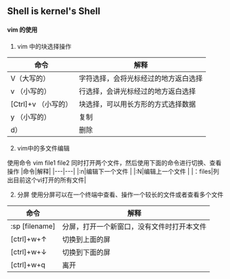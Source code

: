 ## Shell is kernel's Shell

#### vim 的使用

1. vim 中的块选择操作

|命令|解释|
|---|---|
|V（大写的）|字符选择，会将光标经过的地方返白选择|
|v （小写的）|行选择，会讲光标经过的地方返白选择|
|[Ctrl]+v （小写的）|块选择，可以用长方形的方式选择数据|
|y （小写的）|复制|
|d）|删除|

2. vim中的多文件编辑

使用命令 vim file1 file2 同时打开两个文件，然后使用下面的命令进行切换、查看操作
|命令|解释|
|---|---|
|:n|编辑下一个文件 |
|:N|编辑上一个文件 |
|：files|列出目前这个vi打开的所有文件|


2. 分屏 使用分屏可以在一个终端中查看、操作一个较长的文件或者查看多个文件

| 命令              | 解释      |
| ---------------- | ---------------- |
| :sp [filename]   | 分屏，打开一个新窗口，没有文件时打开本文件 |
| [ctrl]+w+↑       | 切换到上面的屏                       |
| [ctrl]+w+↓       | 切换到下面的屏                       |
| [ctrl]+w+q       | 离开                               |


